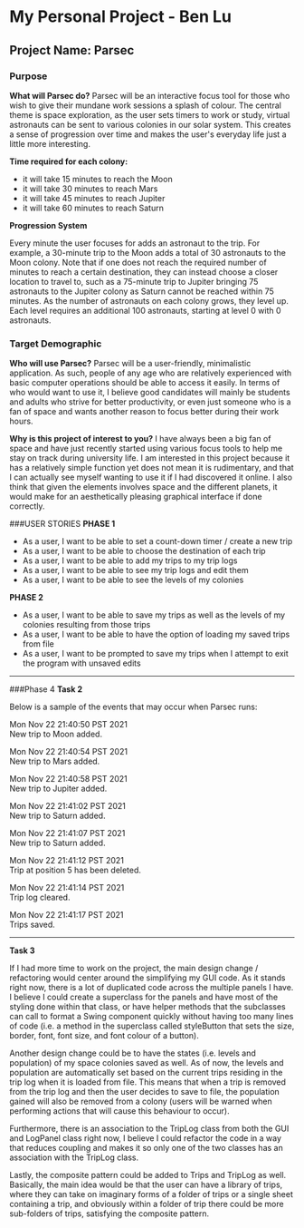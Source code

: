 # My Personal Project - Ben Lu

## Project Name: Parsec

### Purpose
**What will Parsec do?** Parsec will be an interactive focus tool for those who wish to give their 
mundane work sessions a splash of colour. The central theme is space exploration, as the user sets timers to work or 
study, virtual astronauts can be sent to various colonies in our solar system. This creates a sense of progression 
over time and makes the user's everyday life just a little more interesting.

**Time required for each colony:**
- it will take 15 minutes to reach the Moon
- it will take 30 minutes to reach Mars
- it will take 45 minutes to reach Jupiter
- it will take 60 minutes to reach Saturn


**Progression System**

Every minute the user focuses for adds an astronaut to the trip. For example, a 30-minute trip to the Moon adds a 
total of 30 astronauts to the Moon colony. Note that if one does not reach the required number of minutes to reach 
a certain destination, they can instead choose a closer location to travel to, such as  a 75-minute trip to Jupiter 
bringing 75 astronauts to the Jupiter colony as Saturn cannot be reached within 75 minutes. As the number of 
astronauts on each colony grows, they level up. Each level requires an additional 100 astronauts, starting at level 
0 with 0 astronauts. 

### Target Demographic

**Who will use Parsec?** Parsec will be a user-friendly, minimalistic application. As such, people of 
any age who are relatively experienced with basic computer operations should be able to access it easily. In terms of 
who would want to use it, I believe good candidates will mainly be students and adults who strive for better 
productivity, or even just someone who is a fan of space and wants another reason to focus better during their work 
hours.

**Why is this project of interest to you?** I have always been a big fan of space and have just recently started 
using various focus tools to help me stay on track during university life. I am interested in this project because 
it has a relatively simple function yet does not mean it is rudimentary, and that I can actually see myself wanting 
to use it if I had discovered it online. I also think that given the elements involves space and the different planets,
it would make for an aesthetically pleasing graphical interface if done correctly.


###USER STORIES
**PHASE 1**

- As a user, I want to be able to set a count-down timer / create a new trip 
- As a user, I want to be able to choose the destination of each trip
- As a user, I want to be able to add my trips to my trip logs
- As a user, I want to be able to see my trip logs and edit them
- As a user, I want to be able to see the levels of my colonies

**PHASE 2**
- As a user, I want to be able to save my trips as well as the levels of my colonies resulting from those trips
- As a user, I want to be able to have the option of loading my saved trips from file
- As a user, I want to be prompted to save my trips when I attempt to exit the program with unsaved edits

---

###Phase 4
**Task 2**

Below is a sample of the events that may occur when Parsec runs:

Mon Nov 22 21:40:50 PST 2021  
New trip to Moon added.

Mon Nov 22 21:40:54 PST 2021  
New trip to Mars added.

Mon Nov 22 21:40:58 PST 2021  
New trip to Jupiter added.

Mon Nov 22 21:41:02 PST 2021  
New trip to Saturn added.

Mon Nov 22 21:41:07 PST 2021  
New trip to Saturn added.

Mon Nov 22 21:41:12 PST 2021  
Trip at position 5 has been deleted.

Mon Nov 22 21:41:14 PST 2021  
Trip log cleared.

Mon Nov 22 21:41:17 PST 2021  
Trips saved.


-----------

**Task 3**

If I had more time to work on the project, the main design change / refactoring would center around the simplifying 
my GUI code. As it stands right now, there is a lot of duplicated code across the multiple panels I have. I 
believe I could create a superclass for the panels and have most of the styling done within that class, or have 
helper methods that the subclasses can call to format a Swing component quickly without having too many lines of 
code (i.e. a method in the superclass called styleButton that sets the size, border, font, font size, and font 
colour of a button). 

Another design change could be to have the states (i.e. levels and population) of my space colonies saved as well. 
As of now, the levels and population are automatically set based on the current trips residing in the trip log when 
it is loaded from file. This means that when a trip is removed from the trip log and then the user decides to save 
to file, the population gained will also be removed from a colony (users will be warned when performing actions that 
will cause this behaviour to occur).

Furthermore, there is an association to the TripLog class from both the GUI and LogPanel class right now, I believe 
I could refactor the code in a way that reduces coupling and makes it so only one of the two classes has an 
association with the TripLog class. 

Lastly, the composite pattern could be added to Trips and TripLog as well. Basically, the main idea would be that 
the user can have a library of trips, where they can take on imaginary forms of a folder of trips or a single sheet 
containing a trip, and obviously within a folder of trip there could be more sub-folders of trips, satisfying the 
composite pattern.
